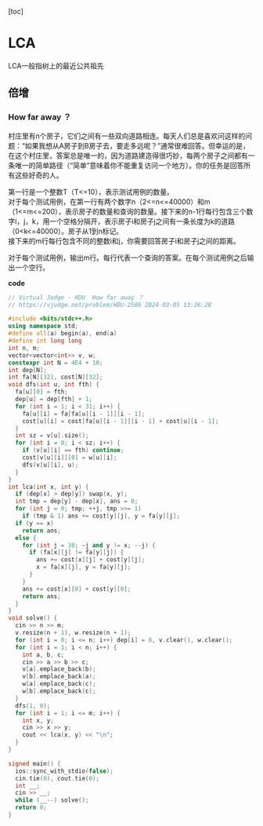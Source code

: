 [toc]

# LCA

LCA一般指树上的最近公共祖先

## **倍增**

### How far away ？

村庄里有n个房子，它们之间有一些双向道路相连。每天人们总是喜欢问这样的问题：“如果我想从A房子到B房子去，要走多远呢？”通常很难回答。但幸运的是，在这个村庄里，答案总是唯一的，因为道路建造得很巧妙，每两个房子之间都有一条唯一的简单路径（“简单”意味着你不能重复访问一个地方）。你的任务是回答所有这些好奇的人。

第一行是一个整数T（T<=10），表示测试用例的数量。  
  对于每个测试用例，在第一行有两个数字n（2<=n<=40000）和m（1<=m<=200），表示房子的数量和查询的数量。接下来的n-1行每行包含三个数字i，j，k，用一个空格分隔开，表示房子i和房子j之间有一条长度为k的道路（0<k<=40000）。房子从1到n标记。  
  接下来的m行每行包含不同的整数i和j，你需要回答房子i和房子j之间的距离。

对于每个测试用例，输出m行。每行代表一个查询的答案。在每个测试用例之后输出一个空行。

**code**

```C++
// Virtual Judge - HDU  How far away ？
// https://vjudge.net/problem/HDU-2586 2024-03-05 13:26:28

#include <bits/stdc++.h>
using namespace std;
#define all(a) begin(a), end(a)
#define int long long
int n, m;
vector<vector<int>> v, w;
constexpr int N = 4E4 + 10;
int dep[N];
int fa[N][32], cost[N][32];
void dfs(int u, int fth) {
  fa[u][0] = fth;
  dep[u] = dep[fth] + 1;
  for (int i = 1; i < 31; i++) {
    fa[u][i] = fa[fa[u][i - 1]][i - 1];
    cost[u][i] = cost[fa[u][i - 1]][i - 1] + cost[u][i - 1];
  }
  int sz = v[u].size();
  for (int i = 0; i < sz; i++) {
    if (v[u][i] == fth) continue;
    cost[v[u][i]][0] = w[u][i];
    dfs(v[u][i], u);
  }
}
int lca(int x, int y) {
  if (dep[x] > dep[y]) swap(x, y);
  int tmp = dep[y] - dep[x], ans = 0;
  for (int j = 0; tmp; ++j, tmp >>= 1)
    if (tmp & 1) ans += cost[y][j], y = fa[y][j];
  if (y == x)
    return ans;
  else {
    for (int j = 30; ~j and y != x; --j) {
      if (fa[x][j] != fa[y][j]) {
        ans += cost[x][j] + cost[y][j];
        x = fa[x][j], y = fa[y][j];
      }
    }
    ans += cost[x][0] + cost[y][0];
    return ans;
  }
}
void solve() {
  cin >> n >> m;
  v.resize(n + 1), w.resize(n + 1);
  for (int i = 0; i <= n; i++) dep[i] = 0, v.clear(), w.clear();
  for (int i = 1; i < n; i++) {
    int a, b, c;
    cin >> a >> b >> c;
    v[a].emplace_back(b);
    v[b].emplace_back(a);
    w[a].emplace_back(c);
    w[b].emplace_back(c);
  }
  dfs(1, 0);
  for (int i = 1; i <= m; i++) {
    int x, y;
    cin >> x >> y;
    cout << lca(x, y) << "\n";
  }
}

signed main() {
  ios::sync_with_stdio(false);
  cin.tie(0), cout.tie(0);
  int __;
  cin >> __;
  while (__--) solve();
  return 0;
}
```

